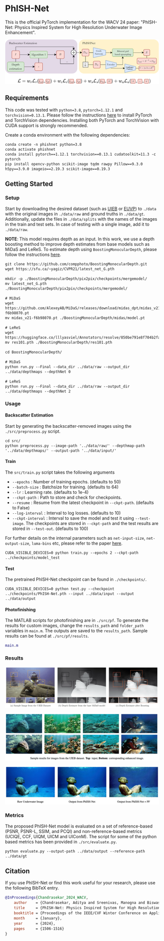 # PhISH-Net

This is the official PyTorch implementation for the WACV 24 paper: "PhISH-Net: Physics Inspired System for High Resolution Underwater Image
Enhancement".

![PhISHNet](./assets/PhISHNet.png)

## Requirements

This code was tested with `python=3.8`, `pytorch=1.12.1` and `torchvision=0.13.1`. Please follow the instructions [here](https://pytorch.org/get-started/locally/) to install PyTorch and TorchVision dependencies. Installing both PyTorch and TorchVision with CUDA support is strongly recommended.

Create a conda environment with the following dependencies:
```
conda create -n phishnet python=3.8
conda activate phishnet
conda install pytorch==1.12.1 torchvision==0.13.1 cudatoolkit=11.3 -c pytorch
pip install opencv-python scikit-image tqdm rawpy Pillow==9.3.0 h5py==3.9.0 imageio==2.19.3 scikit-image==0.19.3
```

## Getting Started

### Setup ###

Start by downloading the desired dataset (such as [UIEB](https://li-chongyi.github.io/proj_benchmark.html) or [EUVP](https://irvlab.cs.umn.edu/resources/euvp-dataset)) to `./data` with the original images in `./data/raw` and ground truths in `./data/gt`. Additionally, update the files in `./data/splits` with the names of the images in the train and test sets. In case of testing with a single image, add it to `./data/raw`.

**NOTE**: This model requires depth as an input. In this work, we use a depth boosting method to improve depth estimates from base models such as MiDaS and LeReS. To estimate depth using `BoostingMonocularDepth`, please follow the instructions [here](https://github.com/compphoto/BoostingMonocularDepth?tab=readme-ov-file#setup).

```
git clone https://github.com/compphoto/BoostingMonocularDepth.git
wget https://sfu.ca/~yagiz/CVPR21/latest_net_G.pth

mkdir -p ./BoostingMonocularDepth/pix2pix/checkpoints/mergemodel/
mv latest_net_G.pth ./BoostingMonocularDepth/pix2pix/checkpoints/mergemodel/

# MiDaS
wget https://github.com/AlexeyAB/MiDaS/releases/download/midas_dpt/midas_v21-f6b98070.pt
mv midas_v21-f6b98070.pt ./BoostingMonocularDepth/midas/model.pt

# LeReS
wget https://huggingface.co/lllyasviel/Annotators/resolve/850be791e8f704b2fa2e55ec9cc33a6ae3e28832/res101.pth
mv res101.pth ./BoostingMonocularDepth/res101.pth

cd BoostingMonocularDepth/

# MiDaS
python run.py --Final --data_dir ../data/raw --output_dir ../data/depthmaps --depthNet 0

# LeReS
python run.py --Final --data_dir ../data/raw --output_dir ../data/depthmaps --depthNet 2
```

### Usage ###

#### Backscatter Estimation ####

Start by generating the backscatter-removed images using the `./src/preprocess.py` script.

```
cd src/
python preprocess.py --image-path '../data/raw/' --depthmap-path '../data/depthmaps/' --output-path '../data/input/'
```

#### Train ####

The `src/train.py` script takes the following arguments
* `--epochs` : Number of training epochs. (defaults to 50)
* `--batch-size` : Batchsize for training. (defaults to 64)
* `--lr` : Learning rate. (defaults to 1e-4)
* ``--ckpt-path`` : Path to store and check for checkpoints.
* ``--resume`` : Resume from the latest checkpoint in `--ckpt-path`. (defaults to False)
* `--log-interval` : Interval to log losses. (defaults to 10)
* `--ckpt-interval` : Interval to save the model and test it using `--test-image`. The checkpoints are stored in `--ckpt-path` and the test results are stored in `--test-out`. (defaults to 100)

For further details on the internal parameters such as `net-input-size`, `net-output-size`, `luma-bins` etc, please refer to the paper [here](https://openaccess.thecvf.com/content/WACV2024/html/Chandrasekar_PhISH-Net_Physics_Inspired_System_for_High_Resolution_Underwater_Image_Enhancement_WACV_2024_paper.html).

```
CUDA_VISIBLE_DEVICES=0 python train.py --epochs 2 --ckpt-path ../checkpoints/model_test
```

#### Test ####

The pretrained PhISH-Net checkpoint can be found in `./checkpoints/`.

```
CUDA_VISIBLE_DEVICES=0 python test.py --checkpoint ../checkpoints/PhISH-Net.pth --input ../data/input --output ../data/output
```

#### Photofinishing ####

The MATLAB scripts for photofinishing are in `./src/pf`. To generate the results for custom images, change the `results_path` and `folder_path` variables in `main.m`. The outputs are saved to the `results_path`. Sample results can be found at `./src/pf/results`.

```Matlab
main.m
```

### Results ###

![Results_Depth](./assets/Results_Depth.png)

![Results_UIEB](./assets/Results_UIEB.png)

![Results_PF](./assets/Results_PF.png)

### Metrics ###

The proposed PhISH-Net model is evaluated on a set of reference-based (PSNR, PSNR-L, SSIM, and PCQI) and non-reference-based metrics (UCIQE, CCF, UIQM, UICM and UIConM). The script for some of the python based metrics has been provided in `./src/evaluate.py`.

```
python evaluate.py --output-path ../data/output --reference-path ../data/gt
```

## Citation

If you use PhISH-Net or find this work useful for your research, please use the following BibTeX entry.
```bibtex
@InProceedings{Chandrasekar_2024_WACV,
    author    = {Chandrasekar, Aditya and Sreenivas, Manogna and Biswas, Soma},
    title     = {PhISH-Net: Physics Inspired System for High Resolution Underwater Image Enhancement},
    booktitle = {Proceedings of the IEEE/CVF Winter Conference on Applications of Computer Vision (WACV)},
    month     = {January},
    year      = {2024},
    pages     = {1506-1516}
}
```
